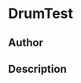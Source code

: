 # DrumTest

## Author

<!-- Insert Your Name Here -->

## Description

<!-- Describe your example here -->

